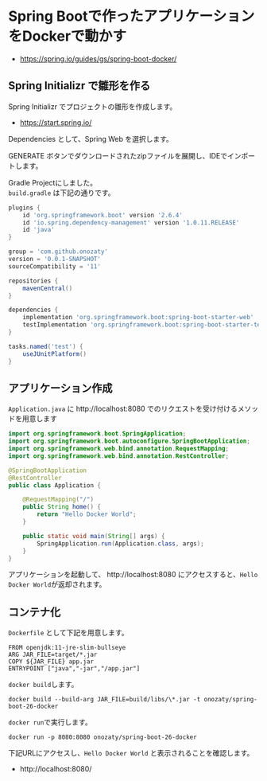 # Spring Bootで作ったアプリケーションをDockerで動かす

* https://spring.io/guides/gs/spring-boot-docker/

## Spring Initializr で雛形を作る

Spring Initializr でプロジェクトの雛形を作成します。

* https://start.spring.io/

Dependencies として、Spring Web を選択します。

GENERATE ボタンでダウンロードされたzipファイルを展開し、IDEでインポートします。

Gradle Projectにしました。  
`build.gradle` は下記の通りです。

```gradle
plugins {
	id 'org.springframework.boot' version '2.6.4'
	id 'io.spring.dependency-management' version '1.0.11.RELEASE'
	id 'java'
}

group = 'com.github.onozaty'
version = '0.0.1-SNAPSHOT'
sourceCompatibility = '11'

repositories {
	mavenCentral()
}

dependencies {
	implementation 'org.springframework.boot:spring-boot-starter-web'
	testImplementation 'org.springframework.boot:spring-boot-starter-test'
}

tasks.named('test') {
	useJUnitPlatform()
}
```

## アプリケーション作成

`Application.java` に http://localhost:8080 でのリクエストを受け付けるメソッドを用意します

```java
import org.springframework.boot.SpringApplication;
import org.springframework.boot.autoconfigure.SpringBootApplication;
import org.springframework.web.bind.annotation.RequestMapping;
import org.springframework.web.bind.annotation.RestController;

@SpringBootApplication
@RestController
public class Application {

    @RequestMapping("/")
    public String home() {
        return "Hello Docker World";
    }

    public static void main(String[] args) {
        SpringApplication.run(Application.class, args);
    }
}
```

アプリケーションを起動して、 http://localhost:8080 にアクセスすると、`Hello Docker World`が返却されます。

## コンテナ化

`Dockerfile` として下記を用意します。

```
FROM openjdk:11-jre-slim-bullseye
ARG JAR_FILE=target/*.jar
COPY ${JAR_FILE} app.jar
ENTRYPOINT ["java","-jar","/app.jar"]
```

`docker build`します。

```
docker build --build-arg JAR_FILE=build/libs/\*.jar -t onozaty/spring-boot-26-docker
```

`docker run`で実行します。

```
docker run -p 8080:8080 onozaty/spring-boot-26-docker
```

下記URLにアクセスし、`Hello Docker World` と表示されることを確認します。

* http://localhost:8080/

